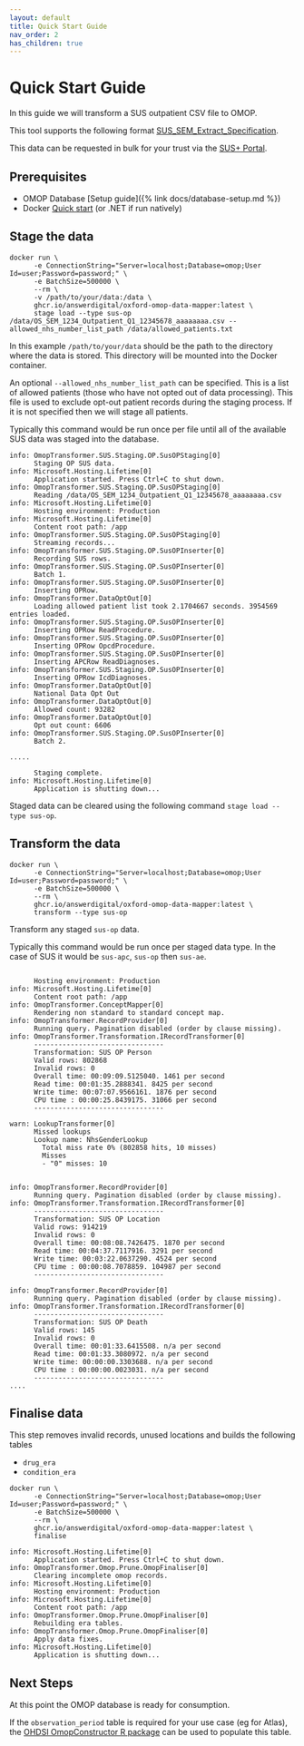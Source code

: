```yaml
---
layout: default
title: Quick Start Guide
nav_order: 2
has_children: true
---
```


# Quick Start Guide

In this guide we will transform a SUS outpatient CSV file to OMOP.

This tool supports the following format [SUS_SEM_Extract_Specification](https://digital.nhs.uk/binaries/content/assets/website-assets/services/sus/sus-guidance/sem_extract_specification-v-1.3.xlsx).

This data can be requested in bulk for your trust via the [SUS+ Portal](https://digital.nhs.uk/services/secondary-uses-service-sus/sus-portal-user-guide).

## Prerequisites
* OMOP Database [Setup guide]({% link docs/database-setup.md %})
* Docker [Quick start](https://www.docker.com/get-started/) (or .NET if run natively)

## Stage the data

```
docker run \
      -e ConnectionString="Server=localhost;Database=omop;User Id=user;Password=password;" \
      -e BatchSize=500000 \
      --rm \
      -v /path/to/your/data:/data \
      ghcr.io/answerdigital/oxford-omop-data-mapper:latest \
      stage load --type sus-op /data/OS_SEM_1234_Outpatient_Q1_12345678_aaaaaaaa.csv --allowed_nhs_number_list_path /data/allowed_patients.txt
```

In this example `/path/to/your/data` should be the path to the directory where the data is stored. This directory will be mounted into the Docker container.

An optional `--allowed_nhs_number_list_path` can be specified. This is a list of allowed patients (those who have not opted out of data processing). This file is used to exclude opt-out  patient records during the staging process. If it is not specified then we will stage all patients.

Typically this command would be run once per file until all of the available SUS data was staged into the database.

```
info: OmopTransformer.SUS.Staging.OP.SusOPStaging[0]
      Staging OP SUS data.
info: Microsoft.Hosting.Lifetime[0]
      Application started. Press Ctrl+C to shut down.
info: OmopTransformer.SUS.Staging.OP.SusOPStaging[0]
      Reading /data/OS_SEM_1234_Outpatient_Q1_12345678_aaaaaaaa.csv
info: Microsoft.Hosting.Lifetime[0]
      Hosting environment: Production
info: Microsoft.Hosting.Lifetime[0]
      Content root path: /app
info: OmopTransformer.SUS.Staging.OP.SusOPStaging[0]
      Streaming records...
info: OmopTransformer.SUS.Staging.OP.SusOPInserter[0]
      Recording SUS rows.
info: OmopTransformer.SUS.Staging.OP.SusOPInserter[0]
      Batch 1.
info: OmopTransformer.SUS.Staging.OP.SusOPInserter[0]
      Inserting OPRow.
info: OmopTransformer.DataOptOut[0]
      Loading allowed patient list took 2.1704667 seconds. 3954569 entries loaded.
info: OmopTransformer.SUS.Staging.OP.SusOPInserter[0]
      Inserting OPRow ReadProcedure.
info: OmopTransformer.SUS.Staging.OP.SusOPInserter[0]
      Inserting OPRow OpcdProcedure.
info: OmopTransformer.SUS.Staging.OP.SusOPInserter[0]
      Inserting APCRow ReadDiagnoses.
info: OmopTransformer.SUS.Staging.OP.SusOPInserter[0]
      Inserting OPRow IcdDiagnoses.
info: OmopTransformer.DataOptOut[0]
      National Data Opt Out
info: OmopTransformer.DataOptOut[0]
      Allowed count: 93282
info: OmopTransformer.DataOptOut[0]
      Opt out count: 6606
info: OmopTransformer.SUS.Staging.OP.SusOPInserter[0]
      Batch 2.

.....

      Staging complete.
info: Microsoft.Hosting.Lifetime[0]
      Application is shutting down...
```

Staged data can be cleared using the following command `stage load --type sus-op`.

## Transform the data

```
docker run \
      -e ConnectionString="Server=localhost;Database=omop;User Id=user;Password=password;" \
      -e BatchSize=500000 \
      --rm \
      ghcr.io/answerdigital/oxford-omop-data-mapper:latest \
      transform --type sus-op
```

Transform any staged `sus-op` data.

Typically this command would be run once per staged data type. In the case of SUS it would be `sus-apc`, `sus-op` then `sus-ae`.

```

      Hosting environment: Production
info: Microsoft.Hosting.Lifetime[0]
      Content root path: /app
info: OmopTransformer.ConceptMapper[0]
      Rendering non standard to standard concept map.
info: OmopTransformer.RecordProvider[0]
      Running query. Pagination disabled (order by clause missing).
info: OmopTransformer.Transformation.IRecordTransformer[0]
      --------------------------------
      Transformation: SUS OP Person
      Valid rows: 802868
      Invalid rows: 0
      Overall time: 00:09:09.5125040. 1461 per second
      Read time: 00:01:35.2888341. 8425 per second
      Write time: 00:07:07.9566161. 1876 per second
      CPU time : 00:00:25.8439175. 31066 per second
      --------------------------------
      
warn: LookupTransformer[0]
      Missed lookups
      Lookup name: NhsGenderLookup 
        Total miss rate 0% (802858 hits, 10 misses)
        Misses
        - "0" misses: 10
      
      
info: OmopTransformer.RecordProvider[0]
      Running query. Pagination disabled (order by clause missing).
info: OmopTransformer.Transformation.IRecordTransformer[0]
      --------------------------------
      Transformation: SUS OP Location
      Valid rows: 914219
      Invalid rows: 0
      Overall time: 00:08:08.7426475. 1870 per second
      Read time: 00:04:37.7117916. 3291 per second
      Write time: 00:03:22.0637290. 4524 per second
      CPU time : 00:00:08.7078859. 104987 per second
      --------------------------------
      
info: OmopTransformer.RecordProvider[0]
      Running query. Pagination disabled (order by clause missing).
info: OmopTransformer.Transformation.IRecordTransformer[0]
      --------------------------------
      Transformation: SUS OP Death
      Valid rows: 145
      Invalid rows: 0
      Overall time: 00:01:33.6415508. n/a per second
      Read time: 00:01:33.3080972. n/a per second
      Write time: 00:00:00.3303688. n/a per second
      CPU time : 00:00:00.0023031. n/a per second
      --------------------------------
....
```

## Finalise data

This step removes invalid records, unused locations and builds the following tables
* `drug_era`
* `condition_era`

```
docker run \
      -e ConnectionString="Server=localhost;Database=omop;User Id=user;Password=password;" \
      -e BatchSize=500000 \
      --rm \
      ghcr.io/answerdigital/oxford-omop-data-mapper:latest \
      finalise
```



```
info: Microsoft.Hosting.Lifetime[0]
      Application started. Press Ctrl+C to shut down.
info: OmopTransformer.Omop.Prune.OmopFinaliser[0]
      Clearing incomplete omop records.
info: Microsoft.Hosting.Lifetime[0]
      Hosting environment: Production
info: Microsoft.Hosting.Lifetime[0]
      Content root path: /app
info: OmopTransformer.Omop.Prune.OmopFinaliser[0]
      Rebuilding era tables.
info: OmopTransformer.Omop.Prune.OmopFinaliser[0]
      Apply data fixes.
info: Microsoft.Hosting.Lifetime[0]
      Application is shutting down...
```

## Next Steps

At this point the OMOP database is ready for consumption.

If the `observation_period` table is required for your use case (eg for Atlas), the [OHDSI OmopConstructor R package](https://github.com/OHDSI/OmopConstructor) can be used to populate this table.
